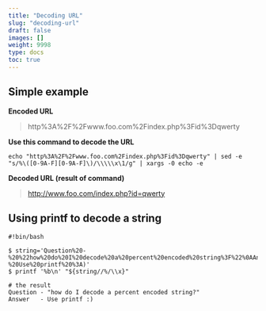 ```yaml
---
title: "Decoding URL"
slug: "decoding-url"
draft: false
images: []
weight: 9998
type: docs
toc: true
---
```


## Simple example
**Encoded URL**

> http%3A%2F%2Fwww.foo.com%2Findex.php%3Fid%3Dqwerty

**Use this command to decode the URL**

    echo "http%3A%2F%2Fwww.foo.com%2Findex.php%3Fid%3Dqwerty" | sed -e "s/%\([0-9A-F][0-9A-F]\)/\\\\\x\1/g" | xargs -0 echo -e

**Decoded URL (result of command)**

> http://www.foo.com/index.php?id=qwerty

## Using printf to decode a string
    #!bin/bash
        
    $ string='Question%20-%20%22how%20do%20I%20decode%20a%20percent%20encoded%20string%3F%22%0AAnswer%20%20%20-%20Use%20printf%20%3A)'
    $ printf '%b\n' "${string//%/\\x}"
    
    # the result
    Question - "how do I decode a percent encoded string?"
    Answer   - Use printf :)


    

